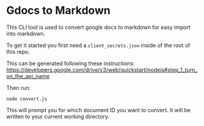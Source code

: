 # Gdocs to Markdown

This CLI tool is used to convert google docs to markdown for easy import into
markdown.

To get it started you first need a `client_secrets.json` inside of the root of
this repo.

This can be generated following these instructions: https://developers.google.com/drive/v3/web/quickstart/nodejs#step_1_turn_on_the_api_name

Then run:

```
node convert.js
```

This will prompt you for which document ID you want to convert. It will be
written to your current working directory.
